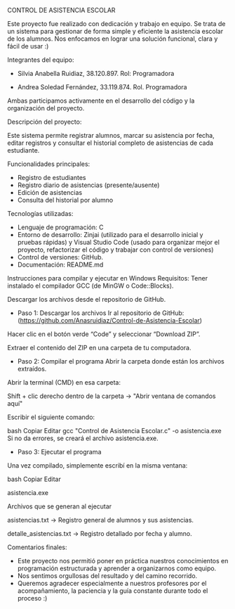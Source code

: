 CONTROL DE ASISTENCIA ESCOLAR 

Este proyecto fue realizado con dedicación y trabajo en equipo. Se trata de un sistema para gestionar de forma simple y eficiente la asistencia escolar de los alumnos.
Nos enfocamos en lograr una solución funcional, clara y fácil de usar :)

Integrantes del equipo: 	

- Silvia Anabella Ruidiaz,	38.120.897. Rol: Programadora

- Andrea Soledad Fernández,	33.119.874. Rol. Programadora

Ambas participamos activamente en el desarrollo del código y la organización del proyecto. 

Descripción del proyecto:

Este sistema permite registrar alumnos, marcar su asistencia por fecha, editar registros y consultar el historial completo de asistencias de cada estudiante.

Funcionalidades principales:

- Registro de estudiantes
- Registro diario de asistencias (presente/ausente)
- Edición de asistencias
- Consulta del historial por alumno

Tecnologías utilizadas:

- Lenguaje de programación: C
- Entorno de desarrollo: Zinjai (utilizado para el desarrollo inicial y pruebas rápidas) y Visual Studio Code (usado para organizar mejor el proyecto, refactorizar el código y trabajar con control de versiones)
- Control de versiones: GitHub.
- Documentación: README.md


Instrucciones para compilar y ejecutar en Windows
Requisitos:
Tener instalado el compilador GCC (de MinGW o Code::Blocks).

Descargar los archivos desde el repositorio de GitHub.

- Paso 1: Descargar los archivos
Ir al repositorio de GitHub:
(https://github.com/Anasruidiaz/Control-de-Asistencia-Escolar)

Hacer clic en el botón verde “Code” y seleccionar “Download ZIP”.

Extraer el contenido del ZIP en una carpeta de tu computadora.

- Paso 2: Compilar el programa
Abrir la carpeta donde están los archivos extraídos.

Abrir la terminal (CMD) en esa carpeta:

Shift + clic derecho dentro de la carpeta → "Abrir ventana de comandos aquí"

Escribir el siguiente comando:

bash
Copiar
Editar
gcc "Control de Asistencia Escolar.c" -o asistencia.exe
Si no da errores, se creará el archivo asistencia.exe.

- Paso 3: Ejecutar el programa
  
Una vez compilado, simplemente escribí en la misma ventana:


bash
Copiar
Editar

asistencia.exe

Archivos que se generan al ejecutar

asistencias.txt → Registro general de alumnos y sus asistencias.

detalle_asistencias.txt → Registro detallado por fecha y alumno.




Comentarios finales: 

- Este proyecto nos permitió poner en práctica nuestros conocimientos en programación estructurada y aprender a organizarnos como equipo.
- Nos sentimos orgullosas del resultado y del camino recorrido.
- Queremos agradecer especialmente a nuestros profesores por el acompañamiento, la paciencia y la guía constante durante todo el proceso :) 


